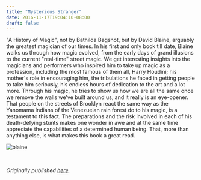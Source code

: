 ```yaml
---
title: "Mysterious Stranger"
date: 2016-11-17T19:04:10-08:00
draft: false
---
```


"A History of Magic", not by Bathilda Bagshot, but by David Blaine, arguably the greatest magician of our times. In his first and only book till date, Blaine walks us through how magic evolved, from the early days of grand illusions to the current "real-time" street magic. We get interesting insights into the magicians and performers who inspired him to take up magic as a profession, including the most famous of them all, Harry Houdini; his mother's role in encouraging him, the tribulations he faced in getting people to take him seriously, his endless hours of dedication to the art and a lot more. Through his magic, he tries to show us how we are all the same once we remove the walls we've built around us, and it really is an eye-opener. That people on the streets of Brooklyn react the same way as the Yanomama Indians of the Venezuelan rain forest do to his magic, is a testament to this fact.
The preparations and the risk involved in each of his death-defying stunts makes one wonder in awe and at the same time appreciate the capabilities of a determined human being. That, more than anything else, is what makes this book a great read.

![blaine](/blaine.jpg)

&nbsp;&nbsp;

*Originally published [here](https://www.goodreads.com/review/show/1812152970).*